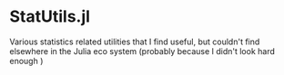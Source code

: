# StatUtils.jl
Various statistics related utilities that I find useful, but couldn't find elsewhere in the Julia eco system (probably because I didn't look hard enough )
